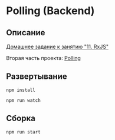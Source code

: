 # Polling (Backend)

## Описание

[Домашнее задание к занятию "11. RxJS"](https://github.com/netology-code/ahj-homeworks/tree/AHJ-50/rxjs#polling)

Вторая часть проекта: [Polling](https://github.com/neondoll/ahj-homeworks-rxjs-polling)

## Развертывание

```npm install```

```npm run watch```

## Сборка

```npm run start```